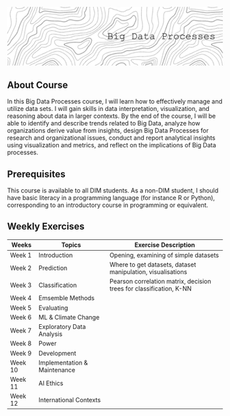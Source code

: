 ![Header](./header.png)

## About Course

In this Big Data Processes course, I will learn how to effectively manage and utilize data sets. I will gain skills in data interpretation, visualization, and reasoning about data in larger contexts. By the end of the course, I will be able to identify and describe trends related to Big Data, analyze how organizations derive value from insights, design Big Data Processes for research and organizational issues, conduct and report analytical insights using visualization and metrics, and reflect on the implications of Big Data processes.

## Prerequisites

This course is available to all DIM students. As a non-DIM student, I should have basic literacy in a programming language (for instance R or Python), corresponding to an introductory course in programming or equivalent.

## Weekly Exercises

| Weeks  | Topics                                  | Exercise Description                  |
|--------|-----------------------------------------|---------------------------------------|
| Week 1 | Introduction                            | Opening, examining of simple datasets |
| Week 2 | Prediction                              | Where to get datasets, dataset manipulation, visualisations |
| Week 3 | Classification                          | Pearson correlation matrix, decision trees for classification, K-NN |
| Week 4 | Emsemble Methods                        | |
| Week 5 | Evaluating                              | |
| Week 6 | ML & Climate Change                     | |
| Week 7 | Exploratory Data Analysis               | |
| Week 8 | Power                                   | |
| Week 9 | Development                             | |
| Week 10 | Implementation & Maintenance           | |
| Week 11 | AI Ethics                              | |
| Week 12 | International Contexts                 | |
